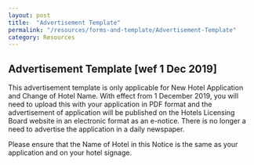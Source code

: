 ```yaml
---
layout: post
title:  "Advertisement Template"
permalink: "/resources/forms-and-template/Advertisement-Template"
category: Resources
---
```


Advertisement Template [wef 1 Dec 2019] 
---
 
This advertisement template is only applicable for New Hotel Application and Change of Hotel Name. With effect from 1 December 2019, you will need to upload this with your application in PDF format and the advertisement of application will be published on the Hotels Licensing Board website in an electronic format as an e-notice. There is no longer a need to advertise the application in a daily newspaper. 

Please ensure that the Name of Hotel in this Notice is the same as your application and on your hotel signage. 

